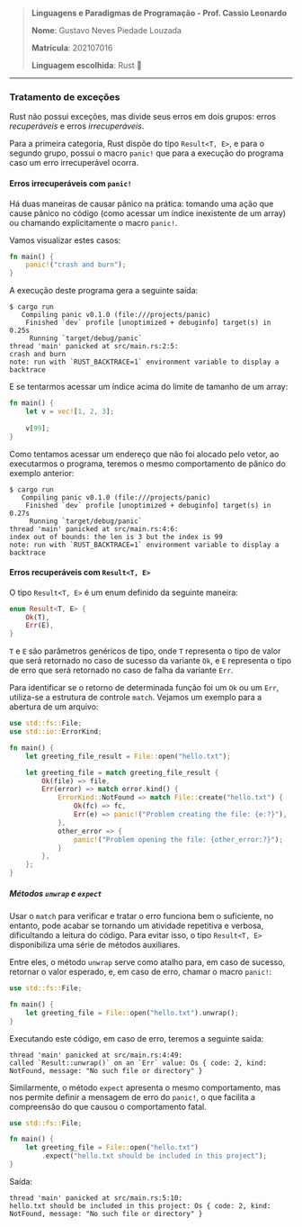 > **Linguagens e Paradigmas de Programação - Prof. Cassio Leonardo**
> 
> **Nome**: Gustavo Neves Piedade Louzada
> 
> **Matrícula**: 202107016
> 
> **Linguagem escolhida**: Rust 🦀

---

### Tratamento de exceções

Rust não possui exceções, mas divide seus erros em dois grupos: erros *recuperáveis* e erros *irrecuperáveis*.

Para a primeira categoria, Rust dispõe do tipo `Result<T, E>`, e para o segundo grupo, possui o macro `panic!` que para a execução do programa caso um erro irrecuperável ocorra.

#### Erros irrecuperáveis com `panic!`

Há duas maneiras de causar pânico na prática: tomando uma ação que cause pânico no código (como acessar um índice inexistente de um array) ou chamando explicitamente o macro `panic!`.

Vamos visualizar estes casos:

```rust
fn main() {
	panic!("crash and burn");
}
```

A execução deste programa gera a seguinte saída:

```console
$ cargo run
   Compiling panic v0.1.0 (file:///projects/panic)
    Finished `dev` profile [unoptimized + debuginfo] target(s) in 0.25s
     Running `target/debug/panic`
thread 'main' panicked at src/main.rs:2:5:
crash and burn
note: run with `RUST_BACKTRACE=1` environment variable to display a backtrace
```

E se tentarmos acessar um índice acima do limite de tamanho de um array:

```rust
fn main() {
	let v = vec![1, 2, 3];
	
	v[99];
}
```

Como tentamos acessar um endereço que não foi alocado pelo vetor, ao executarmos o programa, teremos o mesmo comportamento de pânico do exemplo anterior:

```console
$ cargo run
   Compiling panic v0.1.0 (file:///projects/panic)
    Finished `dev` profile [unoptimized + debuginfo] target(s) in 0.27s
     Running `target/debug/panic`
thread 'main' panicked at src/main.rs:4:6:
index out of bounds: the len is 3 but the index is 99
note: run with `RUST_BACKTRACE=1` environment variable to display a backtrace
```


#### Erros recuperáveis com `Result<T, E>`


O tipo `Result<T, E>` é um enum definido da seguinte maneira:

```rust
enum Result<T, E> {
    Ok(T),
    Err(E),
}
```

`T` e `E` são parâmetros genéricos de tipo, onde `T` representa o tipo de valor que será retornado no caso de sucesso da variante `Ok`, e `E` representa o tipo de erro que será retornado no caso de falha da variante `Err`.

Para identificar se o retorno de determinada função foi um `Ok` ou um `Err`, utiliza-se a estrutura de controle `match`. Vejamos um exemplo para a abertura de um arquivo:

```rust
use std::fs::File;
use std::io::ErrorKind;

fn main() {
    let greeting_file_result = File::open("hello.txt");

    let greeting_file = match greeting_file_result {
        Ok(file) => file,
        Err(error) => match error.kind() {
            ErrorKind::NotFound => match File::create("hello.txt") {
                Ok(fc) => fc,
                Err(e) => panic!("Problem creating the file: {e:?}"),
            },
            other_error => {
                panic!("Problem opening the file: {other_error:?}");
            }
        },
    };
}
```

##### Métodos `unwrap` e `expect`

Usar o `match` para verificar e tratar o erro funciona bem o suficiente, no entanto, pode acabar se tornando um atividade repetitiva e verbosa, dificultando a leitura do código. Para evitar isso, o tipo `Result<T, E>` disponibiliza uma série de métodos auxiliares.

Entre eles, o método `unwrap` serve como atalho para, em caso de sucesso, retornar o valor esperado, e, em caso de erro, chamar o macro `panic!`:

```rust
use std::fs::File;

fn main() {
	let greeting_file = File::open("hello.txt").unwrap();
}
```

Executando este código, em caso de erro, teremos a seguinte saída:

```console
thread 'main' panicked at src/main.rs:4:49:
called `Result::unwrap()` on an `Err` value: Os { code: 2, kind: NotFound, message: "No such file or directory" }
```

Similarmente, o método `expect` apresenta o mesmo comportamento, mas nos permite definir a mensagem de erro do `panic!`, o que facilita a compreensão do que causou o comportamento fatal.

```rust
use std::fs::File;

fn main() {
    let greeting_file = File::open("hello.txt")
        .expect("hello.txt should be included in this project");
}
```

Saída:

```console
thread 'main' panicked at src/main.rs:5:10:
hello.txt should be included in this project: Os { code: 2, kind: NotFound, message: "No such file or directory" }
```

